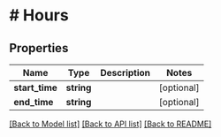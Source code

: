 # # Hours

## Properties

Name | Type | Description | Notes
------------ | ------------- | ------------- | -------------
**start_time** | **string** |  | [optional]
**end_time** | **string** |  | [optional]

[[Back to Model list]](../../README.md#models) [[Back to API list]](../../README.md#endpoints) [[Back to README]](../../README.md)

